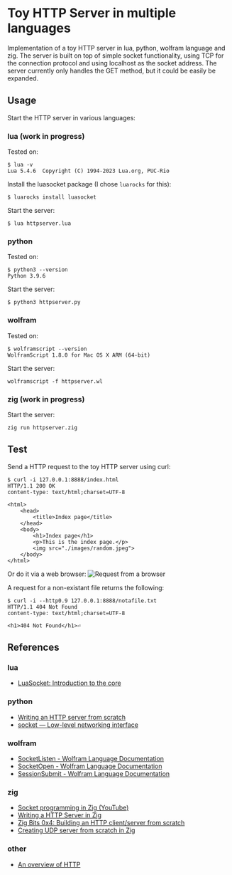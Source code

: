 # Toy HTTP Server in multiple languages

Implementation of a toy HTTP server in lua, python, wolfram language and zig.
The server is built on top of simple socket functionality, using TCP for the connection protocol and using localhost as the socket address.
The server currently only handles the GET method, but it could be easily be expanded.

## Usage

Start the HTTP server in various languages:

### lua (work in progress)

Tested on:
```shell
$ lua -v
Lua 5.4.6  Copyright (C) 1994-2023 Lua.org, PUC-Rio
```

Install the luasocket package (I chose `luarocks` for this):
```shell
$ luarocks install luasocket
```

Start the server:
```shell
$ lua httpserver.lua
```

### python

Tested on:
```shell
$ python3 --version
Python 3.9.6
```

Start the server:
```shell
$ python3 httpserver.py
```

### wolfram

Tested on:
```shell
$ wolframscript --version
WolframScript 1.8.0 for Mac OS X ARM (64-bit)
```

Start the server:
```shell
wolframscript -f httpserver.wl
```

### zig (work in progress)

Start the server:
```shell
zig run httpserver.zig
```

## Test

Send a HTTP request to the toy HTTP server using curl:
```shell
$ curl -i 127.0.0.1:8888/index.html
HTTP/1.1 200 OK
content-type: text/html;charset=UTF-8

<html>
    <head>
        <title>Index page</title>
    </head>
    <body>
        <h1>Index page</h1>
        <p>This is the index page.</p>
        <img src="./images/random.jpeg">
    </body>
</html>
```

Or do it via a web browser:
<image src="./images/browser_example.png" alt="Request from a browser">

A request for a non-existant file returns the following:
```shell
$ curl -i --http0.9 127.0.0.1:8888/notafile.txt
HTTP/1.1 404 Not Found
content-type: text/html;charset=UTF-8

<h1>404 Not Found</h1>⏎
```

## References

### lua

- [LuaSocket: Introduction to the core](https://lunarmodules.github.io/luasocket/introduction.html)

### python

- [Writing an HTTP server from scratch](https://bhch.github.io/posts/2017/11/writing-an-http-server-from-scratch/)
- [socket — Low-level networking interface](https://docs.python.org/3/library/socket.html)

### wolfram

- [SocketListen - Wolfram Language Documentation](http://reference.wolfram.com/language/ref/SocketListen.html)
- [SocketOpen - Wolfram Language Documentation](http://reference.wolfram.com/language/ref/SocketOpen.html)
- [SessionSubmit - Wolfram Language Documentation](http://reference.wolfram.com/language/ref/SessionSubmit.html)

### zig

- [Socket programming in Zig (YouTube)](https://www.youtube.com/watch?v=V7Jql_SZ7kY)
- [Writing a HTTP Server in Zig](https://www.pedaldrivenprogramming.com/2024/03/writing-a-http-server-in-zig/)
- [Zig Bits 0x4: Building an HTTP client/server from scratch](https://blog.orhun.dev/zig-bits-04/)
- [Creating UDP server from scratch in Zig](https://blog.reilly.dev/creating-udp-server-from-scratch-in-zig)

### other

- [An overview of HTTP](https://developer.mozilla.org/en-US/docs/Web/HTTP/Overview)